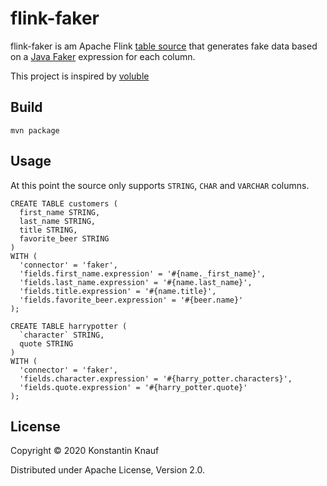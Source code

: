 # flink-faker

flink-faker is am Apache Flink [table source](https://ci.apache.org/projects/flink/flink-docs-release-1.11/dev/table/connectors/) that generates fake data based on a [Java Faker](https://github.com/DiUS/java-faker) expression for each column.

This project is inspired by [voluble](https://github.com/MichaelDrogalis/voluble.) 

## Build

```
mvn package
```

## Usage

At this point the source only supports `STRING`, `CHAR` and `VARCHAR` columns.

```
CREATE TABLE customers (
  first_name STRING,
  last_name STRING, 
  title STRING, 
  favorite_beer STRING
)
WITH (
  'connector' = 'faker', 
  'fields.first_name.expression' = '#{name._first_name}',
  'fields.last_name.expression' = '#{name.last_name}',
  'fields.title.expression' = '#{name.title}',
  'fields.favorite_beer.expression' = '#{beer.name}'
);
```

```
CREATE TABLE harrypotter (
  `character` STRING,
  quote STRING
)
WITH (
  'connector' = 'faker', 
  'fields.character.expression' = '#{harry_potter.characters}',
  'fields.quote.expression' = '#{harry_potter.quote}'
);
```

## License 

Copyright © 2020 Konstantin Knauf

Distributed under Apache License, Version 2.0. 

